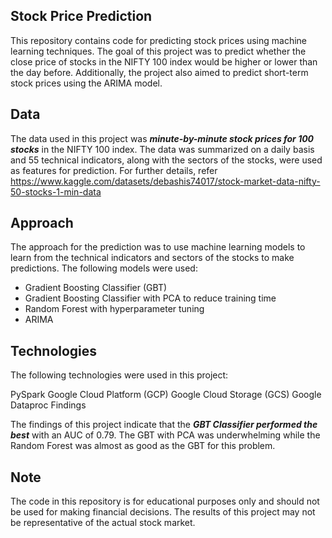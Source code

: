 ## Stock Price Prediction

This repository contains code for predicting stock prices using machine learning techniques. The goal of this project was to predict whether the close price of stocks in the NIFTY 100 index would be higher or lower than the day before. Additionally, the project also aimed to predict short-term stock prices using the ARIMA model.

## Data

The data used in this project was ***minute-by-minute stock prices for 100 stocks*** in the NIFTY 100 index. The data was summarized on a daily basis and 55 technical indicators, along with the sectors of the stocks, were used as features for prediction. For further details, refer https://www.kaggle.com/datasets/debashis74017/stock-market-data-nifty-50-stocks-1-min-data

## Approach

The approach for the prediction was to use machine learning models to learn from the technical indicators and sectors of the stocks to make predictions. The following models were used:

- Gradient Boosting Classifier (GBT)
- Gradient Boosting Classifier with PCA to reduce training time
- Random Forest with hyperparameter tuning
- ARIMA

## Technologies

The following technologies were used in this project:

PySpark
Google Cloud Platform (GCP)
Google Cloud Storage (GCS)
Google Dataproc
Findings

The findings of this project indicate that the ***GBT Classifier performed the best*** with an AUC of 0.79. The GBT with PCA was underwhelming while the Random Forest was almost as good as the GBT for this problem.

## Note

The code in this repository is for educational purposes only and should not be used for making financial decisions. The results of this project may not be representative of the actual stock market.
